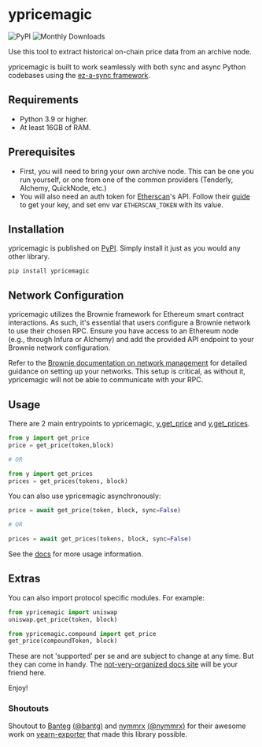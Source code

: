 # ypricemagic

![PyPI](https://img.shields.io/pypi/v/ypricemagic.svg?logo=Python&logoColor=white)
![Monthly Downloads](https://img.shields.io/pypi/dm/ypricemagic)

Use this tool to extract historical on-chain price data from an archive node.

ypricemagic is built to work seamlessly with both sync and async Python codebases using the [ez-a-sync framework](https://github.com/BobTheBuidler/ez-a-sync).

## Requirements
- Python 3.9 or higher.
- At least 16GB of RAM.

## Prerequisites
- First, you will need to bring your own archive node. This can be one you run yourself, or one from one of the common providers (Tenderly, Alchemy, QuickNode, etc.)
- You will also need an auth token for [Etherscan](https://etherscan.io/)'s API. Follow their [guide](https://docs.etherscan.io/etherscan-v2/getting-an-api-key) to get your key, and set env var `ETHERSCAN_TOKEN` with its value.

## Installation
ypricemagic is published on [PyPI](https://pypi.org/). Simply install it just as you would any other library.
```
pip install ypricemagic
```

## Network Configuration
ypricemagic utilizes the Brownie framework for Ethereum smart contract interactions. As such, it's essential that users configure a Brownie network to use their chosen RPC. Ensure you have access to an Ethereum node (e.g., through Infura or Alchemy) and add the provided API endpoint to your Brownie network configuration.

Refer to the [Brownie documentation on network management](https://eth-brownie.readthedocs.io/en/stable/network-management.html) for detailed guidance on setting up your networks. This setup is critical, as without it, ypricemagic will not be able to communicate with your RPC. 

## Usage

There are 2 main entrypoints to ypricemagic, 
[y.get_price](https://bobthebuidler.github.io/ypricemagic/source/y.html#y.get_price) and [y.get_prices](https://bobthebuidler.github.io/ypricemagic/source/y.html#y.get_prices).

```python
from y import get_price
price = get_price(token,block)

# OR

from y import get_prices
prices = get_prices(tokens, block)
```

You can also use ypricemagic asynchronously:
```python
price = await get_price(token, block, sync=False)

# OR

prices = await get_prices(tokens, block, sync=False)
```

See the [docs](https://bobthebuidler.github.io/ypricemagic) for more usage information.

## Extras
You can also import protocol specific modules. For example:
```python
from ypricemagic import uniswap
uniswap.get_price(token, block)
```
```python
from ypricemagic.compound import get_price
get_price(compoundToken, block)
```
These are not 'supported' per se and are subject to change at any time. But they can come in handy. The [not-very-organized docs site](https://bobthebuidler.github.io/ypricemagic) will be your friend here.

Enjoy!


### Shoutouts
Shoutout to [Banteg](https://github.com/banteg) [(@bantg)](https://twitter.com/bantg) and [nymmrx](https://github.com/nymmrx) [(@nymmrx)](https://twitter.com/nymmrx) for their awesome work on [yearn-exporter](https://github.com/yearn/yearn-exporter) that made this library possible.
